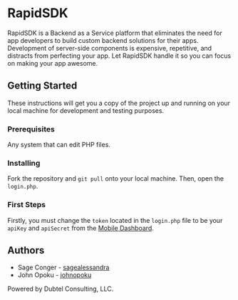 # RapidSDK
RapidSDK is a Backend as a Service platform that eliminates the need for app developers to build custom backend solutions for their apps. Development of server-side components is expensive, repetitive, and distracts from perfecting your app. Let RapidSDK handle it so you can focus on making your app awesome.

## Getting Started
These instructions will get you a copy of the project up and running on your local machine for development and testing purposes.

### Prerequisites
Any system that can edit PHP files.

### Installing
Fork the repository and `git pull` onto your local machine. Then, open the `login.php`.

### First Steps
Firstly, you must change the `token` located in the `login.php` file to be your `apiKey` and `apiSecret` from the [Mobile Dashboard](http://mobile.rapidsdk.com).

## Authors
* Sage Conger - [sagealessandra](https://github.com/sagealessandra)
* John Opoku - [johnopoku](https://github.com/johnopoku)

Powered by Dubtel Consulting, LLC.
